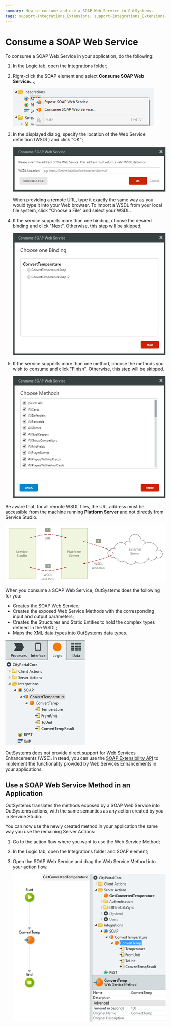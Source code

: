 ```yaml
---
summary: How to consume and use a SOAP Web Service in OutSystems.
tags: support-Integrations_Extensions; support-Integrations_Extensions-overview
---
```


# Consume a SOAP Web Service

To consume a SOAP Web Service in your application, do the following:

1. In the Logic tab, open the Integrations folder; 

2. Right-click the SOAP element and select **Consume SOAP Web Service...**;

    ![](images/soap-consume-1.png) 

3. In the displayed dialog, specify the location of the Web Service definition (WSDL) and click "OK"; 

    ![](images/soap-consume-2.png)

    When providing a remote URL, type it exactly the same way as you would type it into your Web browser. To import a WSDL from your local file system, click "Choose a File" and select your WSDL.

4. If the service supports more than one binding, choose the desired binding and click "Next". Otherwise, this step will be skipped;

    ![](images/soap-consume-bindings.png)

4. If the service supports more than one method, choose the methods you wish to consume and click "Finish". Otherwise, this step will be skipped.

    ![](images/soap-consume-methods.png)

Be aware that, for all remote WSDL files, the URL address must be accessible from the machine running **Platform Server** and not directly from Service Studio.

![](<images/soap-get-wsdl-from-ps.png>)

When you consume a SOAP Web Service, OutSystems does the following for you:

* Creates the SOAP Web Service;
* Creates the exposed Web Service Methods with the corresponding input and output parameters;
* Creates the Structures and Static Entities to hold the complex types defined in the WSDL;
* Maps the [XML data types into OutSystems data types](<../../../ref/extensibility-and-integration/soap/consumed-soap/mapping-xml-to-outsystems.md>).

![](images/soap-consume-result.png)

OutSystems does not provide direct support for Web Services Enhancements (WSE). Instead, you can use the [SOAP Extensibility API](<../../../ref/apis/soap-extensibility-api.md>) to implement the functionality provided by Web Services Enhancements in your applications.

## Use a SOAP Web Service Method in an Application

OutSystems translates the methods exposed by a SOAP Web Service into OutSystems actions, with the same semantics as any action created by you in Service Studio.

You can now use the newly created method in your application the same way you use the remaining Server Actions:

1. Go to the action flow where you want to use the Web Service Method;

2. In the Logic tab, open the Integrations folder and SOAP element;

3. Open the SOAP Web Service and drag the Web Service Method into your action flow.

    ![](images/soap-consume-invoke.png)

 